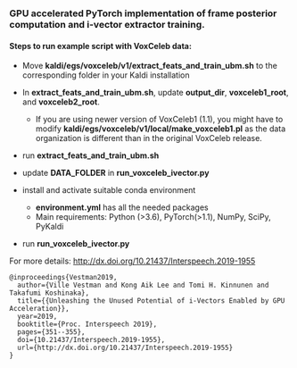 ### GPU accelerated PyTorch implementation of frame posterior computation and i-vector extractor training.

#### Steps to run example script with VoxCeleb data:
- Move **kaldi/egs/voxceleb/v1/extract_feats_and_train_ubm.sh** to the corresponding folder in your Kaldi installation

- In **extract_feats_and_train_ubm.sh**, update **output_dir**, **voxceleb1_root**, and **voxceleb2_root**.
  - If you are using newer version of VoxCeleb1 (1.1), you might have to modify **kaldi/egs/voxceleb/v1/local/make_voxceleb1.pl** as the data organization is different than in the original VoxCeleb release.
  
- run **extract_feats_and_train_ubm.sh**

- update **DATA_FOLDER** in **run_voxceleb_ivector.py**

- install and activate suitable conda environment
  - **environment.yml** has all the needed packages
  - Main requirements: Python (>3.6), PyTorch(>1.1), NumPy, SciPy, PyKaldi
  
- run **run_voxceleb_ivector.py**


For more details:
http://dx.doi.org/10.21437/Interspeech.2019-1955

```
@inproceedings{Vestman2019,
  author={Ville Vestman and Kong Aik Lee and Tomi H. Kinnunen and Takafumi Koshinaka},
  title={{Unleashing the Unused Potential of i-Vectors Enabled by GPU Acceleration}},
  year=2019,
  booktitle={Proc. Interspeech 2019},
  pages={351--355},
  doi={10.21437/Interspeech.2019-1955},
  url={http://dx.doi.org/10.21437/Interspeech.2019-1955}
}
```

